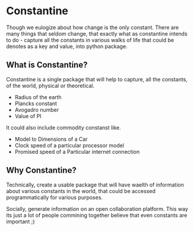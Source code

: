 # Constantine

Though we eulogize about how change is the only constant. There are many things that seldom change, that exactly what as constantine intends to do - capture all the constants in various walks of life that could be denotes as a key and value, into  python package.

## What is Constantine?

Constantine is a single package that will help to capture, all the constants, of the world, physical or theoretical.
- Radius of the earth
- Plancks constant
- Avogadro number
- Value of PI

It could also include commodity constanst like.
- Model to Dimensions of a Car
- Clock speed of a particular processor model
- Promised speed of a Particular internet connection

## Why Constantine?

Technically, create a usable package that will have waelth of information about various constants in the world, that could be accessed programmatically for various purposes.

Socially, generate information on an open collaboration platform. This way its just a lot of people commining together believe that even constants are important ;)


